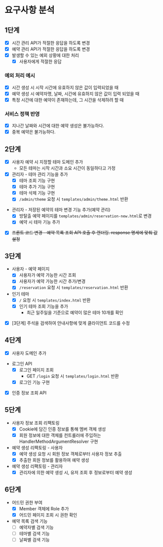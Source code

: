 # 요구사항 분석

## 1단계

- [x] 시간 관리 API가 적절한 응답을 하도록 변경 
- [x] 예약 관리 API가 적절한 응답을 하도록 변경
- [x] 발생할 수 있는 예외 상황에 대한 처리
  - [x] 사용자에게 적절한 응답 

### 예외 처리 예시
- [x] 시간 생성 시 시작 시간에 유효하지 않은 값이 입력되었을 때
- [x] 예약 생성 시 예약자명, 날짜, 시간에 유효하지 않은 값이 입력 되었을 때
- [x] 특정 시간에 대한 예약이 존재하는데, 그 시간을 삭제하려 할 때

### 서비스 정책 반영
- [x] 지나간 날짜와 시간에 대한 예약 생성은 불가능하다.
- [x] 중복 예약은 불가능하다.

## 2단계
- [x] 사용자 예약 시 지정할 테마 도메인 추가 
  - 모든 테마는 시작 시간과 소요 시간이 동일하다고 가정 
- [x] 관리자 - 테마 관리 기능을 추가
  - [x] 테마 조회 기능 구현
  - [x] 테마 추가 기능 구현
  - [x] 테마 삭제 기능 구현
  - [x] `/admin/theme` 요청 시 `templates/admin/theme.html` 반환
- 관리자 - 저장된 예약의 테마 변경 기능 추가(예약 관리)
  - [x] 방탈출 예약 페이지를 `templates/admin/reservation-new.html`로 변경
  - [x] 예약 시 테마 기능 추가
- [x] ~~프론트 코드 변경 - 예약 목록 조회 API 호출 후 렌더링. response 명세에 맞춰 값 설정~~

## 3단계
- 사용자 - 예약 페이지
  - [x] 사용자가 예약 가능한 시간 조회
  - [x] 사용자가 예약 가능한 시간 추가/변경
  - [x] `/reservation` 요청 시 `templates/reservation.html` 반환
- 인기 테마
  - [x] `/` 요청 시 `templates/index.html` 반환
  - [x] 인기 테마 조회 기능을 추가 
    - 최근 일주일을 기준으로 예약이 많은 테마 10개를 확인
- [x] [3단계] 주석을 검색하여 안내사항에 맞게 클라이언트 코드를 수정

## 4단계
- [x] 사용자 도메인 추가
- 로그인 API
  - [x] 로그인 페이지 조회
    - GET `/login` 요청 시 `templates/login.html` 반환
  - [x] 로그인 기능 구현
- [x] 인증 정보 조회 API 

## 5단계
- 사용자 정보 조회 리팩토링
  - [x] Cookie에 담긴 인증 정보를 통해 멤버 객체 생성
  - [x] 회원 정보에 대한 객체를 컨트롤러에 주입하는 HandlerMethodArgumentResolver 구현 
- 예약 생성 리팩토링 - 사용자
  - [x] 예약 생성 요청 시 회원 정보 객체로부터 사용자 정보 추출
  - [x] 추출한 회원 정보를 활용하여 예약 생성  
- 예약 생성 리팩토링 - 관리자
  - [x] 관리자에 의한 예약 생성 시, 유저 조회 후 정보로부터 예약 생성

## 6단계
- 어드민 권한 부여
  - [x] Member 객체에 Role 추가
  - [x] 어드민 페이지 조회 시 권한 확인
- 예약 목록 검색 기능
  - [ ] 예약자별 검색 기능
  - [ ] 테마별 검색 기능
  - [ ] 날짜별 검색 기능
